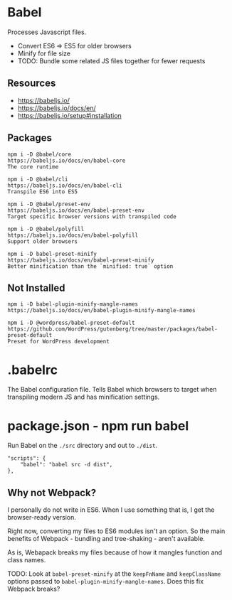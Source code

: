 # Babel 

Processes Javascript files.

* Convert ES6 => ES5 for older browsers
* Minify for file size
* TODO: Bundle some related JS files together for fewer requests

## Resources

* https://babeljs.io/ 
* https://babeljs.io/docs/en/
* https://babeljs.io/setup#installation 

## Packages

    npm i -D @babel/core
    https://babeljs.io/docs/en/babel-core 
    The core runtime

    npm i -D @babel/cli
    https://babeljs.io/docs/en/babel-cli 
    Transpile ES6 into ES5
    
    npm i -D @babel/preset-env
    https://babeljs.io/docs/en/babel-preset-env
    Target specific browser versions with transpiled code

    npm i -D @babel/polyfill
    https://babeljs.io/docs/en/babel-polyfill
    Support older browsers

    npm i -D babel-preset-minify
    https://babeljs.io/docs/en/babel-preset-minify
    Better minification than the `minified: true` option


## Not Installed

    npm i -D babel-plugin-minify-mangle-names
    https://babeljs.io/docs/en/babel-plugin-minify-mangle-names

    npm i -D @wordpress/babel-preset-default
    https://github.com/WordPress/gutenberg/tree/master/packages/babel-preset-default
    Preset for WordPress development

# .babelrc

The Babel configuration file. Tells Babel which browsers to target when transpiling modern JS and has minification settings. 

# package.json - npm run babel

Run Babel on the `./src` directory and out to `./dist`.

    "scripts": {
        "babel": "babel src -d dist",
    },

## Why not Webpack?

I personally do not write in ES6. When I use something that is, I get the browser-ready version. 

Right now, converting my files to ES6 modules isn't an option. So the main benefits of Webpack - bundling and tree-shaking - aren't available. 

As is, Webapack breaks my files because of how it mangles function and class names.

TODO: Look at `babel-preset-minify` at the `keepFnName` and `keepClassName` options passed to  `babel-plugin-minify-mangle-names`. Does this fix Webpack breaks?

